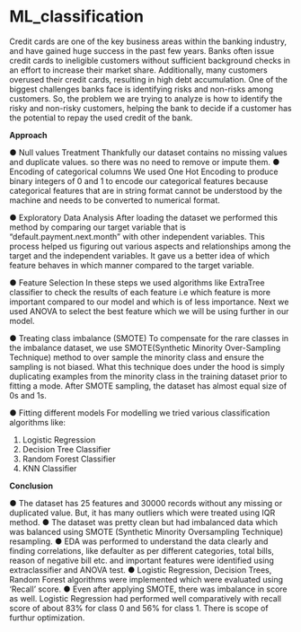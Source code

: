 # ML_classification
Credit cards are one of the key business areas within the banking industry, and have gained huge success in the past few years. Banks often issue credit cards to ineligible customers without sufficient background checks in an effort to increase their market share. Additionally, many customers overused their credit cards, resulting in high debt accumulation. One of the biggest challenges banks face is identifying risks and non-risks among customers. So, the problem we are trying to analyze is how to identify the risky and non-risky customers, helping the bank to decide if a customer has the potential to repay the used credit of the bank.

**Approach**

●	Null values Treatment
Thankfully our dataset contains no missing values and duplicate values. so there was no need to remove or impute them.
●	Encoding of categorical columns 
We used One Hot Encoding to produce binary integers of 0 and 1 to encode our categorical features because categorical features that are in string format cannot be understood by the machine and needs to be converted to numerical format.

●	Exploratory Data Analysis 
     After loading the dataset we performed this method by comparing our target variable that is “default.payment.next.month” with other independent variables. This process helped us figuring out various aspects and relationships among the target and the independent variables. It gave us a better idea of which feature behaves in which manner compared to the target variable.

●	Feature Selection
In these steps we used algorithms like ExtraTree classifier to check the results of each feature i.e which feature is more important compared to our model and which is of less importance.
Next we used ANOVA to select the best feature which we will be using further in our model.

●	Treating class imbalance (SMOTE)
To compensate for the rare classes in the imbalance dataset, we use SMOTE(Synthetic Minority Over-Sampling Technique) method to over sample the minority class and ensure the sampling is not biased. What this technique does under the hood is simply duplicating examples from the minority class in the training dataset prior to fitting a mode. After SMOTE sampling, the dataset has almost equal size of 0s and 1s.

●	Fitting different models
For modelling we tried various classification algorithms like:
1.	Logistic Regression
2.	Decision Tree Classifier
3.	Random Forest Classifier
4.	KNN Classifier

**Conclusion**

●	The dataset has 25 features and 30000 records without any missing or duplicated value. But, it has many outliers which were treated using IQR method.
●	The dataset was pretty clean but had imbalanced data which was balanced using SMOTE (Synthetic Minority Oversampling Technique) resampling.
●	EDA was performed to understand the data clearly and finding correlations, like defaulter as per different categories, total bills, reason of negative bill etc. and important features were identified using extraclassifier and ANOVA test.
●	Logistic Regression, Decision Trees, Random Forest algorithms were implemented which were evaluated using ‘Recall’ score.
●	Even after applying SMOTE, there was imbalance in score as well. Logistic Regression had performed well comparatively with recall score of about 83% for class 0 and 56% for class 1. There is scope of furthur optimization.


